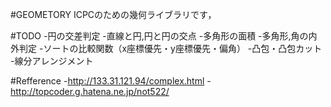 #GEOMETORY
ICPCのための幾何ライブラリです，

#TODO
-円の交差判定
-直線と円,円と円の交点
-多角形の面積
-多角形,角の内外判定
-ソートの比較関数（x座標優先・y座標優先・偏角）
-凸包・凸包カット
-線分アレンジメント

#Refference
-http://133.31.121.94/complex.html
-http://topcoder.g.hatena.ne.jp/not522/
